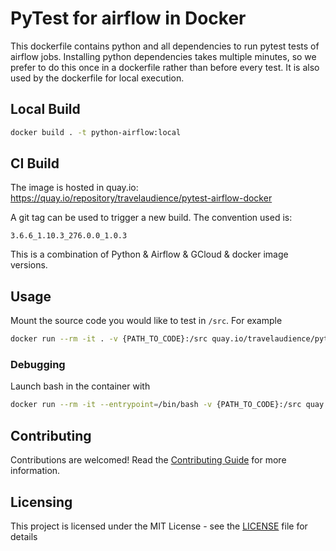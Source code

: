 # PyTest for airflow in Docker

This dockerfile contains python and all dependencies to run pytest tests of airflow jobs.
Installing python dependencies takes multiple minutes, so we prefer to do this once in a dockerfile rather than before every test. It is also used by the dockerfile for local execution.

## Local Build

```bash
docker build . -t python-airflow:local
```

## CI Build

The image is hosted in quay.io: https://quay.io/repository/travelaudience/pytest-airflow-docker

A git tag can be used to trigger a new build. The convention used is:
```
3.6.6_1.10.3_276.0.0_1.0.3
```
This is a combination of Python & Airflow & GCloud & docker image versions.


## Usage

Mount the source code you would like to test in `/src`. For example

```bash
docker run --rm -it . -v {PATH_TO_CODE}:/src quay.io/travelaudience/pytest-airflow-docker:3.6.9_1.10.3_273.0.0
```

### Debugging

Launch bash in the container with

```bash
docker run --rm -it --entrypoint=/bin/bash -v {PATH_TO_CODE}:/src quay.io/travelaudience/pytest-airflow-docker:3.6.9_1.10.3_273.0.0
```


## Contributing

Contributions are welcomed! Read the [Contributing Guide](CONTRIBUTING.md) for more information.

## Licensing

This project is licensed under the MIT License - see the [LICENSE](LICENSE) file for details
